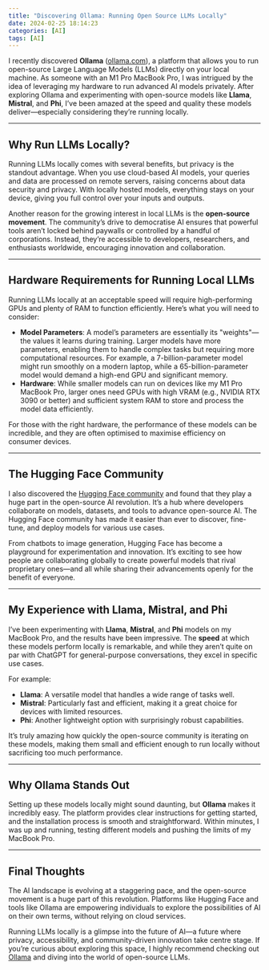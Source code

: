 ```yaml
---
title: "Discovering Ollama: Running Open Source LLMs Locally"
date: 2024-02-25 18:14:23
categories: [AI]
tags: [AI]
---
```


I recently discovered **Ollama** ([ollama.com](https://ollama.com/)), a platform that allows you to run open-source Large Language Models (LLMs) directly on your local machine. As someone with an M1 Pro MacBook Pro, I was intrigued by the idea of leveraging my hardware to run advanced AI models privately. After exploring Ollama and experimenting with open-source models like **Llama**, **Mistral**, and **Phi**, I’ve been amazed at the speed and quality these models deliver—especially considering they’re running locally.  

---

## Why Run LLMs Locally?  

Running LLMs locally comes with several benefits, but privacy is the standout advantage. When you use cloud-based AI models, your queries and data are processed on remote servers, raising concerns about data security and privacy. With locally hosted models, everything stays on your device, giving you full control over your inputs and outputs.  

Another reason for the growing interest in local LLMs is the **open-source movement**. The community’s drive to democratise AI ensures that powerful tools aren’t locked behind paywalls or controlled by a handful of corporations. Instead, they’re accessible to developers, researchers, and enthusiasts worldwide, encouraging innovation and collaboration.  

---

## Hardware Requirements for Running Local LLMs  

Running LLMs locally at an acceptable speed will require high-performing GPUs and plenty of RAM to function efficiently. Here’s what you will need to consider:

- **Model Parameters**: A model’s parameters are essentially its "weights"—the values it learns during training. Larger models have more parameters, enabling them to handle complex tasks but requiring more computational resources. For example, a 7-billion-parameter model might run smoothly on a modern laptop, while a 65-billion-parameter model would demand a high-end GPU and significant memory.  
- **Hardware**: While smaller models can run on devices like my M1 Pro MacBook Pro, larger ones need GPUs with high VRAM (e.g., NVIDIA RTX 3090 or better) and sufficient system RAM to store and process the model data efficiently.  

For those with the right hardware, the performance of these models can be incredible, and they are often optimised to maximise efficiency on consumer devices.

---

## The Hugging Face Community  

I also discovered the [Hugging Face community](https://huggingface.co/) and found that they play a huge part in the open-source AI revolution. It’s a hub where developers collaborate on models, datasets, and tools to advance open-source AI. The Hugging Face community has made it easier than ever to discover, fine-tune, and deploy models for various use cases.  

From chatbots to image generation, Hugging Face has become a playground for experimentation and innovation. It’s exciting to see how people are collaborating globally to create powerful models that rival proprietary ones—and all while sharing their advancements openly for the benefit of everyone.  

---

## My Experience with Llama, Mistral, and Phi  

I’ve been experimenting with **Llama**, **Mistral**, and **Phi** models on my MacBook Pro, and the results have been impressive. The **speed** at which these models perform locally is remarkable, and while they aren’t quite on par with ChatGPT for general-purpose conversations, they excel in specific use cases.  

For example:

- **Llama**: A versatile model that handles a wide range of tasks well.  
- **Mistral**: Particularly fast and efficient, making it a great choice for devices with limited resources.  
- **Phi**: Another lightweight option with surprisingly robust capabilities.  

It’s truly amazing how quickly the open-source community is iterating on these models, making them small and efficient enough to run locally without sacrificing too much performance.

---

## Why Ollama Stands Out  

Setting up these models locally might sound daunting, but **Ollama** makes it incredibly easy. The platform provides clear instructions for getting started, and the installation process is smooth and straightforward. Within minutes, I was up and running, testing different models and pushing the limits of my MacBook Pro.  

---

## Final Thoughts  

The AI landscape is evolving at a staggering pace, and the open-source movement is a huge part of this revolution. Platforms like Hugging Face and tools like Ollama are empowering individuals to explore the possibilities of AI on their own terms, without relying on cloud services.  

Running LLMs locally is a glimpse into the future of AI—a future where privacy, accessibility, and community-driven innovation take centre stage. If you’re curious about exploring this space, I highly recommend checking out [Ollama](https://ollama.com/) and diving into the world of open-source LLMs.  
